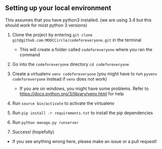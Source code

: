 Setting up your local environment
-----

This assumes that you have python3 installed. (we are using 3.4 but this should work for most python 3 versions)

1. Clone the project by entering `git clone git@github.com:MOOCCircle/codeforeveryone.git` in the terminal
    - This will create a folder called `codeforeveryone` where you ran the command

2. Go into the `codeforeveryone` directory `cd codeforeveryone`

3. Create a virtualenv `venv codeforeveryone` (you might have to run `pyvenv codeforeveryone` instead if `venv` does not work)
    - If you are on windows, you might have some problems. Refer to https://docs.python.org/3/library/venv.html for help

4. Run `source bin/activate` to activate the virtualenv

5. Run `pip install -r requirements.txt` to install the pip dependencies

6. Run `python manage.py runserver`

7. Success! (hopefully)

* If you see anything wrong here, please make an issue or a pull request!